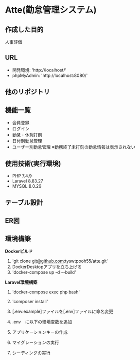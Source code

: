# Atte(勤怠管理システム)

## 作成した目的
人事評価

## URL
- 開発環境: 'http://localhost/'
- phpMyAdmin: 'http://localhost:8080/'

## 他のリポジトリ

## 機能一覧
- 会員登録
- ログイン
- 勤怠・休憩打刻
- 日付別勤怠管理
- ユーザー別勤怠管理
  ※勤務終了未打刻の勤怠情報は表示されない

## 使用技術(実行環境)
- PHP 7.4.9
- Laravel 8.83.27
- MYSQL 8.0.26

## テーブル設計


## ER図



## 環境構築
**Dockerビルド**
1. 'git clone git@github.com:tyswtpooh55/atte.git'
2. DockerDesktopアプリを立ち上げる
3. 'docker-compose up -d --build'

**Laravel環境構築**
1. 'docker-compose exec php bash'
2. 'composer install'
3. [.env.example]ファイルを[.env]ファイルに命名変更
4. .env　に以下の環境変数を追加

5. アプリケーションキーの作成

6. マイグレーションの実行

7. シーディングの実行
